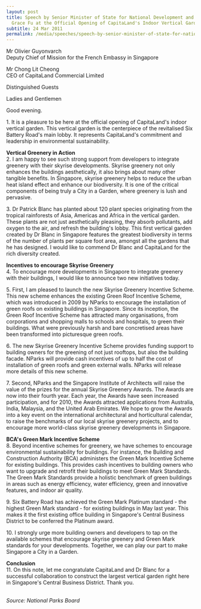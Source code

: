 ```yaml
---
layout: post
title: Speech by Senior Minister of State for National Development and Education
  Grace Fu at the Official Opening of CapitaLand's Indoor Vertical Garden
subtitle: 24 Mar 2011
permalink: /media/speeches/speech-by-senior-minister-of-state-for-national-development-and-education-grace-fu-at-the-official-opening-of-capitaland's-indoor-vertical-garden-24-march-2011
---
```

Mr Olivier Guyonvarch  
Deputy Chief of Mission for the French Embassy in Singapore

Mr Chong Lit Cheong
<br>CEO of CapitaLand Commercial Limited

Distinguished Guests

Ladies and Gentlemen

Good evening.

1.&nbsp;It is a pleasure to be here at the official opening of CapitaLand's indoor vertical garden. This vertical garden is the centerpiece of the revitalised Six Battery Road's main lobby. It represents CapitaLand's commitment and leadership in environmental sustainability.

**Vertical Greenery in Action**  
2.&nbsp;I am happy to see such strong support from developers to integrate greenery with their skyrise developments. Skyrise greenery not only enhances the buildings aesthetically, it also brings about many other tangible benefits. In Singapore, skyrise greenery helps to reduce the urban heat island effect and enhance our biodiversity. It is one of the critical components of being truly a City in a Garden, where greenery is lush and pervasive.

3.&nbsp;Dr Patrick Blanc has planted about 120 plant species originating from the tropical rainforests of Asia, Americas and Africa in the vertical garden. These plants are not just aesthetically pleasing, they absorb pollutants, add oxygen to the air, and refresh the building's lobby. This first vertical garden created by Dr Blanc in Singapore features the greatest biodiversity in terms of the number of plants per square foot area, amongst all the gardens that he has designed. I would like to commend Dr Blanc and CapitaLand for the rich diversity created.

**Incentives to encourage Skyrise Greenery**  
4.&nbsp;To encourage more developments in Singapore to integrate greenery with their buildings, I would like to announce two new initiatives today.

5.&nbsp;First, I am pleased to launch the new Skyrise Greenery Incentive Scheme. This new scheme enhances the existing Green Roof Incentive Scheme, which was introduced in 2009 by NParks to encourage the installation of green roofs on existing buildings in Singapore. Since its inception, the Green Roof Incentive Scheme has attracted many organisations, from corporations and shopping malls to schools and hospitals, to green their buildings. What were previously harsh and bare concretised areas have been transformed into picturesque green roofs.

6.&nbsp;The new Skyrise Greenery Incentive Scheme provides funding support to building owners for the greening of not just rooftops, but also the building facade. NParks will provide cash incentives of up to half the cost of installation of green roofs and green external walls. NParks will release more details of this new scheme.

7.&nbsp;Second, NParks and the Singapore Institute of Architects will raise the value of the prizes for the annual Skyrise Greenery Awards. The Awards are now into their fourth year. Each year, the Awards have seen increased participation, and for 2010, the Awards attracted applications from Australia, India, Malaysia, and the United Arab Emirates. We hope to grow the Awards into a key event on the international architectural and horticultural calendar, to raise the benchmarks of our local skyrise greenery projects, and to encourage more world-class skyrise greenery developments in Singapore.

**BCA's Green Mark Incentive Scheme**  
8.&nbsp;Beyond incentive schemes for greenery, we have schemes to encourage environmental sustainability for buildings. For instance, the Building and Construction Authority (BCA) administers the Green Mark Incentive Scheme for existing buildings. This provides cash incentives to building owners who want to upgrade and retrofit their buildings to meet Green Mark Standards. The Green Mark Standards provide a holistic benchmark of green buildings in areas such as energy efficiency, water efficiency, green and innovative features, and indoor air quality.

9.&nbsp;Six Battery Road has achieved the Green Mark Platinum standard - the highest Green Mark standard - for existing buildings in May last year. This makes it the first existing office building in Singapore's Central Business District to be conferred the Platinum award.

10.&nbsp;I strongly urge more building owners and developers to tap on the available schemes that encourage skyrise greenery and Green Mark standards for your developments. Together, we can play our part to make Singapore a City in a Garden.

**Conclusion**  
11.&nbsp;On this note, let me congratulate CapitaLand and Dr Blanc for a successful collaboration to construct the largest vertical garden right here in Singapore's Central Business District. Thank you.
<br><br>

*Source: National Parks Board*
